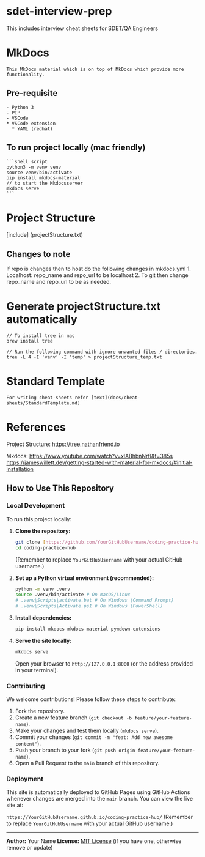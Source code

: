 # sdet-interview-prep
This includes interview cheat sheets for SDET/QA Engineers

# MkDocs
    This MkDocs material which is on top of MkDocs which provide more functionality. 
## Pre-requisite
    - Python 3
    - PIP
    - VSCode
    * VSCode extension
      * YAML (redhat)
## To run project locally (mac friendly)
    ```shell script
    python3 -m venv venv
    source venv/bin/activate
    pip install mkdocs-material
    // to start the Mkdocsserver
    mkdocs serve
    ```

# Project Structure

[include] (projectStructure.txt)

## Changes to note
If repo is changes then to host do the following changes in mkdocs.yml
    1. Localhost: repo_name and repo_url to be localhost
    2. To git then change repo_name and repo_url to be as needed.

# Generate projectStructure.txt automatically
```Shell Script
// To install tree in mac
brew install tree

// Run the following command with ignore unwanted files / directories.
tree -L 4 -I 'venv' -I 'temp' > projectStructure_temp.txt

```

# Standard Template
    For writing cheat-sheets refer [text](docs/cheat-sheets/StandardTemplate.md)
# References
Project Structure: https://tree.nathanfriend.io

Mkdocs:
    https://www.youtube.com/watch?v=xlABhbnNrfI&t=385s
    https://jameswillett.dev/getting-started-with-material-for-mkdocs/#initial-installation



## How to Use This Repository

### Local Development

To run this project locally:

1.  **Clone the repository:**
    ```bash
    git clone [https://github.com/YourGitHubUsername/coding-practice-hub.git](https://github.com/YourGitHubUsername/coding-practice-hub.git)
    cd coding-practice-hub
    ```
    (Remember to replace `YourGitHubUsername` with your actual GitHub username.)

2.  **Set up a Python virtual environment (recommended):**
    ```bash
    python -m venv .venv
    source .venv/bin/activate # On macOS/Linux
    # .venv\Scripts\activate.bat # On Windows (Command Prompt)
    # .venv\Scripts\Activate.ps1 # On Windows (PowerShell)
    ```

3.  **Install dependencies:**
    ```bash
    pip install mkdocs mkdocs-material pymdown-extensions
    ```

4.  **Serve the site locally:**
    ```bash
    mkdocs serve
    ```
    Open your browser to `http://127.0.0.1:8000` (or the address provided in your terminal).

### Contributing

We welcome contributions! Please follow these steps to contribute:

1.  Fork the repository.
2.  Create a new feature branch (`git checkout -b feature/your-feature-name`).
3.  Make your changes and test them locally (`mkdocs serve`).
4.  Commit your changes (`git commit -m "feat: Add new awesome content"`).
5.  Push your branch to your fork (`git push origin feature/your-feature-name`).
6.  Open a Pull Request to the `main` branch of this repository.

### Deployment

This site is automatically deployed to GitHub Pages using GitHub Actions whenever changes are merged into the `main` branch. You can view the live site at:

`https://YourGitHubUsername.github.io/coding-practice-hub/`
(Remember to replace `YourGitHubUsername` with your actual GitHub username.)

---

**Author:** Your Name
**License:** [MIT License](LICENSE) (if you have one, otherwise remove or update)